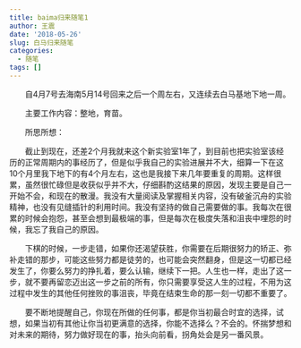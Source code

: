 ```yaml
---
title: baima归来随笔1
author: 王震
date: '2018-05-26'
slug: 白马归来随笔
categories:
  - 随笔
tags: []
---
```


&emsp;&emsp;自4月7号去海南5月14号回来之后一个周左右，又连续去白马基地下地一周。

&emsp;&emsp;主要工作内容：整地，育苗。

&emsp;&emsp;所思所想：

&emsp;&emsp;截止到现在，还差2个月我就来这个新实验室1年了，到目前也把实验室该经历的正常周期内的事经历了，但是似乎我自己的实验进展并不大，细算一下在这10个月里我下地下的有4个月左右，这也是我接下来几年要重复的周期。这样很累，虽然很忙碌但是收获似乎并不大，仔细斟酌这结果的原因，发现主要是自己一开始不会，和现在的散漫。我没有大量阅读及掌握相关内容，没有破釜沉舟的实验精神，也没有见缝插针的利用时间。我没有坚持的做自己需要做的事。我每次在很累的时候会抱怨，甚至会想到最极端的事，但是每次在极度失落和沮丧中埋怨的时候，我忘了我自己的原因。

&emsp;&emsp;下棋的时候，一步走错，如果你还渴望获胜，你需要在后期很努力的矫正、弥补走错的那步，可能这些努力都是徒劳的，也可能会突然翻身，但是这一切都已经发生了，你要么努力的挣扎着，要么认输，继续下一把。人生也一样，走出了这一步，就不要再留恋迈出这一步之前的所有，你只需要享受这人生的过程，不用为这过程中发生的其他任何挫败的事沮丧，毕竟在结束生命的那一刻一切都不重要了。

&emsp;&emsp;要不断地提醒自己，你现在所做的任何事，都是你当初最合时宜的选择，试想，如果当初有其他让你当初更满意的选择，你能不选择么？不会的。怀揣梦想和对未来的期待，努力做好现在的事，抬头向前看，拐角处会是另一番风景。

